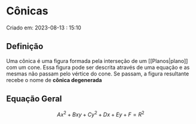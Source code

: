 # Cônicas
Criado em: 2023-08-13 : 15:10

## Definição
Uma cônica é uma figura formada pela interseção de um [[Planos|plano]] com um cone. Essa figura pode ser descrita através de uma equação e as mesmas não passam pelo vértice do cone. Se passam, a figura resultante recebe o nome de **cônica degenerada**

## Equação Geral
$$Ax^{2}+ Bxy + Cy^{2}+ Dx + Ey + F = R^{2}$$
